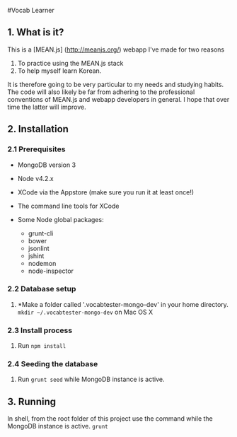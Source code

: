 #Vocab Learner

## 1. What is it?

This is a [MEAN.js] (http://meanjs.org/) webapp I've made for two reasons  
  1. To practice using the MEAN.js stack  
  2. To help myself learn Korean.

It is therefore going to be very particular to my needs and studying habits. The code will also likely be far from adhering to the professional conventions of MEAN.js and webapp developers in general. I hope that over time the latter will improve.

## 2. Installation

### 2.1 Prerequisites

  * MongoDB version 3
  * Node v4.2.x
  * XCode via the Appstore (make sure you run it at least once!)
  * The command line tools for XCode

  * Some Node global packages:
    * grunt-cli
    * bower
    * jsonlint
    * jshint
    * nodemon
    * node-inspector

### 2.2 Database setup

  1. \*Make a folder called '.vocabtester-mongo-dev' in your home directory. `mkdir ~/.vocabtester-mongo-dev` on Mac OS X

### 2.3 Install process

  1. Run `npm install`  

### 2.4 Seeding the database

  1. Run `grunt seed` while MongoDB instance is active.

## 3. Running

In shell, from the root folder of this project use the command while the MongoDB instance is active.
`grunt`  

